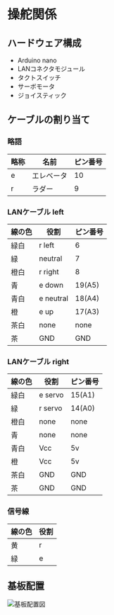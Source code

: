 # 操舵関係
## ハードウェア構成
- Arduino nano
- LANコネクタモジュール
- タクトスイッチ
- サーボモータ
- ジョイスティック
## ケーブルの割り当て
### 略語
|略称  |名前  |ピン番号  |  
|---|---|---|
|e  |エレベータ  |10   |
|r  |ラダー  |9  |  
### LANケーブル left
|線の色  |役割  |ピン番号  |  
|---|---|---|
|緑白 |r left  |6   |
|緑 |neutral  |7  |
|橙白 |r right  |8  |
|青 |e down  |19(A5)  |
|青白 |e neutral  |18(A4)  |
|橙 |e up  |17(A3)  |
|茶白 |none  | none |
|茶 |GND  |GND  |

### LANケーブル right
|線の色  |役割  |ピン番号  |  
|---|---|---|
|緑白 |e servo  |15(A1)   |
|緑 |r servo  |14(A0)  |
|橙白 |none  |none  |
|青 |none  |none  |
|青白 |Vcc  |5v  |
|橙 |Vcc  |5v  |
|茶白 |GND  |GND  |
|茶 |GND  |GND  |

### 信号線
|線の色  |役割  |  
|---|---|
|黄  |r  |  
|緑  |e  |

## 基板配置
![基板配置図](https://docs.google.com/drawings/d/e/2PACX-1vQ1sgteJVFo-8biVL6pwroS8nPYRfAhdPN9qbp7i--ZKk9LDnXRunqEiVy0HK8jNidJ4K8VbCYmiTqk/pub?w=960&h=720)
